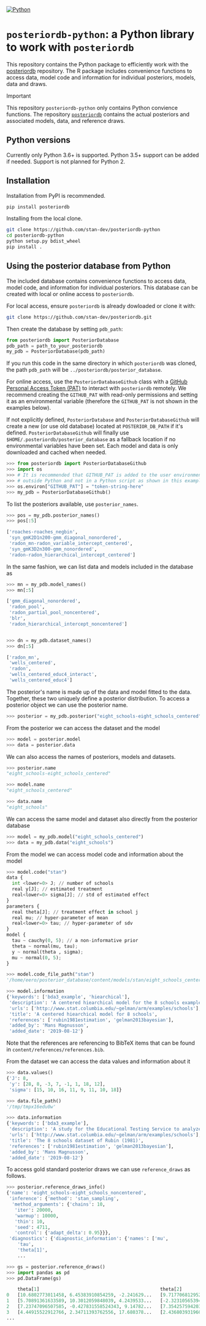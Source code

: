 [![Python](https://github.com/stan-dev/posteriordb-python/actions/workflows/push.yml/badge.svg)](https://github.com/stan-dev/posteriordb-python/actions/workflows/push.yml)

# `posteriordb-python`: a Python library to work with `posteriordb`

This repository contains the Python package to efficiently work with the [posteriordb](https://github.com/stan-dev/posteriordb) repository. The R package includes convenience functions to access data, model code and information for individual posteriors, models, data and draws.

> [!IMPORTANT]
> This repository `posteriordb-python` only contains Python convience functions. The repository [`posteriordb`](https://github.com/stan-dev/posteriordb) contains the actual posteriors and associated models, data, and reference draws.

## Python versions

Currently only Python 3.6+ is supported. Python 3.5+ support can be added if needed. Support is not planned for Python 2.

## Installation

Installation from PyPI is recommended.

```bash
pip install posteriordb
```

Installing from the local clone.

```bash
git clone https://github.com/stan-dev/posteriordb-python
cd posteriordb-python
python setup.py bdist_wheel
pip install .
```

## Using the posterior database from Python

The included database contains convenience functions to access data, model code, and information for individual posteriors. This database can be created with local or online access to `posteriordb`.

For local access, ensure `posteriordb` is already dowloaded or clone it with:

```bash
git clone https://github.com/stan-dev/posteriordb.git
```

Then create the database by setting `pdb_path`:

```python
from posteriordb import PosteriorDatabase
pdb_path = path_to_your_posteriordb
my_pdb = PosteriorDatabase(pdb_path)
```
If you run this code in the same directory in which `posteriordb` was cloned, the path `pdb_path` will be `../posteriordb/posterior_database`.

For online access, use the `PosteriorDatabaseGithub` class with a [GitHub Personal Access Token (PAT)](https://docs.github.com/en/free-pro-team@latest/github/authenticating-to-github/creating-a-personal-access-token) to interact with `posteriordb` remotely. We recommend creating the `GITHUB_PAT` with read-only permissions and setting it as an environmental variable (therefore the `GITHUB_PAT` is not shown in the examples below).

If not explicitly defined, `PosteriorDatabase` and `PosteriorDatabaseGithub` will create a new (or use old database) located at `POSTERIOR_DB_PATH` if it's
defined. `PosteriorDatabaseGithub` will finally use `$HOME/.posteriordb/posterior_database` as a fallback location if no environmental variables have been set.
Each model and data is only downloaded and cached when needed.

```python
>>> from posteriordb import PosteriorDatabaseGithub
>>> import os
>>> # It is recommended that GITHUB_PAT is added to the user environmental variables
>>> # outside Python and not in a Python script as shown in this example code
>>> os.environ["GITHUB_PAT"] = "token-string-here"
>>> my_pdb = PosteriorDatabaseGithub()
```

To list the posteriors available, use `posterior_names`.

```python
>>> pos = my_pdb.posterior_names()
>>> pos[:5]

['roaches-roaches_negbin',
 'syn_gmK2D1n200-gmm_diagonal_nonordered',
 'radon_mn-radon_variable_intercept_centered',
 'syn_gmK3D2n300-gmm_nonordered',
 'radon-radon_hierarchical_intercept_centered']

```

In the same fashion, we can list data and models included in the database as

```python
>>> mn = my_pdb.model_names()
>>> mn[:5]

['gmm_diagonal_nonordered',
 'radon_pool',
 'radon_partial_pool_noncentered',
 'blr',
 'radon_hierarchical_intercept_noncentered']


>>> dn = my_pdb.dataset_names()
>>> dn[:5]

['radon_mn',
 'wells_centered',
 'radon',
 'wells_centered_educ4_interact',
 'wells_centered_educ4']


```

The posterior's name is made up of the data and model fitted
to the data. Together, these two uniquely define a posterior distribution.
To access a posterior object we can use the posterior name.

```python
>>> posterior = my_pdb.posterior("eight_schools-eight_schools_centered")
```

From the posterior we can access the dataset and the model

```python
>>> model = posterior.model
>>> data = posterior.data
```

We can also access the names of posteriors, models and datasets.

```python
>>> posterior.name
"eight_schools-eight_schools_centered"

>>> model.name
"eight_schools_centered"

>>> data.name
"eight_schools"

```

We can access the same model and dataset also directly from the posterior database
```python
>>> model = my_pdb.model("eight_schools_centered")
>>> data = my_pdb.data("eight_schools")
```

From the model we can access model code and information about the model

```python
>>> model.code("stan")
data {
  int <lower=0> J; // number of schools
  real y[J]; // estimated treatment
  real<lower=0> sigma[J]; // std of estimated effect
}
parameters {
  real theta[J]; // treatment effect in school j
  real mu; // hyper-parameter of mean
  real<lower=0> tau; // hyper-parameter of sdv
}
model {
  tau ~ cauchy(0, 5); // a non-informative prior
  theta ~ normal(mu, tau);
  y ~ normal(theta , sigma);
  mu ~ normal(0, 5);
}

>>> model.code_file_path("stan")
'/home/eero/posterior_database/content/models/stan/eight_schools_centered.stan'

>>> model.information
{'keywords': ['bda3_example', 'hiearchical'],
 'description': 'A centered hiearchical model for the 8 schools example of Rubin (1981)',
 'urls': ['http://www.stat.columbia.edu/~gelman/arm/examples/schools'],
 'title': 'A centered hiearchical model for 8 schools',
 'references': ['rubin1981estimation', 'gelman2013bayesian'],
 'added_by': 'Mans Magnusson',
 'added_date': '2019-08-12'}
```
Note that the references are referencing to BibTeX items that can be found in `content/references/references.bib`.

From the dataset we can access the data values and information about it

```python
>>> data.values()
{'J': 8,
 'y': [28, 8, -3, 7, -1, 1, 18, 12],
 'sigma': [15, 10, 16, 11, 9, 11, 10, 18]}

>>> data.file_path()
'/tmp/tmpx16edu0w'

>>> data.information
{'keywords': ['bda3_example'],
 'description': 'A study for the Educational Testing Service to analyze the effects of\nspecial coaching programs on test scores. See Gelman et. al. (2014), Section 5.5 for details.',
 'urls': ['http://www.stat.columbia.edu/~gelman/arm/examples/schools'],
 'title': 'The 8 schools dataset of Rubin (1981)',
 'references': ['rubin1981estimation', 'gelman2013bayesian'],
 'added_by': 'Mans Magnusson',
 'added_date': '2019-08-12'}
```

To access gold standard posterior draws we can use `reference_draws` as follows.

```python
>>> posterior.reference_draws_info()
{'name': 'eight_schools-eight_schools_noncentered',
 'inference': {'method': 'stan_sampling',
  'method_arguments': {'chains': 10,
   'iter': 20000,
   'warmup': 10000,
   'thin': 10,
   'seed': 4711,
   'control': {'adapt_delta': 0.95}}},
 'diagnostics': {'diagnostic_information': {'names': ['mu',
    'tau',
    'theta[1]',
    ...

>>> gs = posterior.reference_draws()
>>> import pandas as pd
>>> pd.DataFrame(gs)

	theta[1]	                                        theta[2]
0	[10.6802773011458, 6.45383910854259, -2.241629...	[9.71770681295263, 4.41030824418493, 0.7617047...
1	[5.70891361633589, 10.3012059848039, 4.2439533...	[-2.32310565394337, 14.8121789773659, 6.517256...
2	[7.23747096507585, -0.427831558524343, 9.14782...	[7.35425759420389, 8.69579738064637, 8.9058764...
3	[4.44915522912766, 2.34711393762556, 17.680378...	[2.4368039319606, 5.89809320808632, 8.63031558...
...
```

